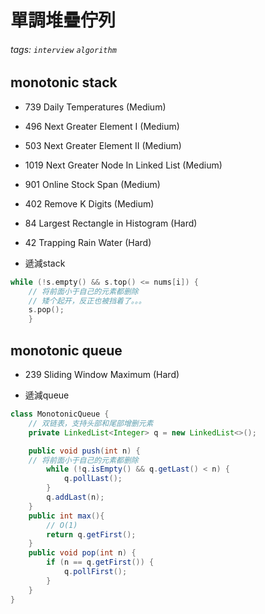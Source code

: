 
# 單調堆疊佇列
###### tags: `interview` `algorithm`


## monotonic stack

- 739 Daily Temperatures (Medium)
- 496 Next Greater Element I (Medium)
- 503 Next Greater Element II (Medium)
- 1019 Next Greater Node In Linked List (Medium)
- 901 Online Stock Span (Medium)
- 402 Remove K Digits (Medium)
- 84 Largest Rectangle in Histogram (Hard)
- 42 Trapping Rain Water (Hard)


- 遞減stack
```c++
while (!s.empty() && s.top() <= nums[i]) {
    // 将前面小于自己的元素都删除
    // 矮个起开，反正也被挡着了。。。
    s.pop();
    }

```
## monotonic queue
- 239 Sliding Window Maximum (Hard)


- 遞減queue
```java
class MonotonicQueue {
    // 双链表，支持头部和尾部增删元素
    private LinkedList<Integer> q = new LinkedList<>();

    public void push(int n) {
    // 将前面小于自己的元素都删除
        while (!q.isEmpty() && q.getLast() < n) {
            q.pollLast();
        }
        q.addLast(n);
    }
    public int max(){
        // O(1)
        return q.getFirst();
    }
    public void pop(int n) {
        if (n == q.getFirst()) {
            q.pollFirst();
        }
    }
}
```